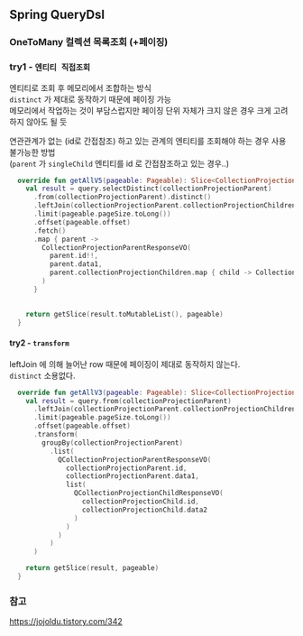 ## Spring QueryDsl


### OneToMany 컬렉션 목록조회 (+페이징)

### try1 - `엔티티 직접조회`
엔티티로 조회 후 메모리에서 조합하는 방식 <br/>
`distinct` 가 제대로 동작하기 때문에 페이징 가능 <br/>
메모리에서 작업하는 것이 부담스럽지만 페이징 단위 자체가 크지 않은 경우 크게 고려하지 않아도 될 듯 <br/>

연관관계가 없는 (id로 간접참조) 하고 있는 관계의 엔티티를 조회해야 하는 경우 사용 불가능한 방법<br/>
(`parent` 가 `singleChild` 엔티티를 id 로 간접참조하고 있는 경우..)<br/>

```kotlin
  override fun getAllV5(pageable: Pageable): Slice<CollectionProjectionParentResponseVO> {
    val result = query.selectDistinct(collectionProjectionParent)
      .from(collectionProjectionParent).distinct()
      .leftJoin(collectionProjectionParent.collectionProjectionChildren, collectionProjectionChild).fetchJoin()
      .limit(pageable.pageSize.toLong())
      .offset(pageable.offset)
      .fetch()
      .map { parent ->
        CollectionProjectionParentResponseVO(
          parent.id!!,
          parent.data1,
          parent.collectionProjectionChildren.map { child -> CollectionProjectionChildResponseVO.of(child) }
        )
      }
    

    return getSlice(result.toMutableList(), pageable)
  }
```

#### try2 - `transform`
leftJoin 에 의해 늘어난 row 때문에 페이징이 제대로 동작하지 않는다.<br/>
`distinct` 소용없다.<br/>
```kotlin
  override fun getAllV3(pageable: Pageable): Slice<CollectionProjectionParentResponseVO> {
    val result = query.from(collectionProjectionParent)
      .leftJoin(collectionProjectionParent.collectionProjectionChildren, collectionProjectionChild)//.distinct()
      .limit(pageable.pageSize.toLong())
      .offset(pageable.offset)
      .transform(
        groupBy(collectionProjectionParent)
          .list(
            QCollectionProjectionParentResponseVO(
              collectionProjectionParent.id,
              collectionProjectionParent.data1,
              list(
                QCollectionProjectionChildResponseVO(
                  collectionProjectionChild.id,
                  collectionProjectionChild.data2
                )
              )
            )
          )
      )

    return getSlice(result, pageable)
  }
```


### 참고
https://jojoldu.tistory.com/342